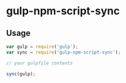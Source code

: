 gulp-npm-script-sync
====================

## Usage

```javascript 
var gulp = require('gulp');
var sync = require('gulp-npm-script-sync');

// your gulpfile contents

sync(gulp);
```
